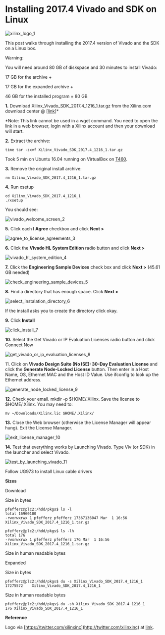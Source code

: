 # Installing 2017.4 Vivado and SDK on Linux

![xilinx_logo_1](xilinx_logo_1.png)

This post walks through installing the 2017.4 version of Vivado and the SDK on a Linux box.


Warning:

You will need around 80 GB of diskspace and 30 minutes to install Vivado:

17 GB for the archive +

17 GB for the expanded archive +

46 GB for the installed program = 80 GB

**1.** Download Xilinx\_Vivado\_SDK\_2017.4\_1216\_1.tar.gz from the Xilinx.com download center @ \[[link](http://www.xilinx.com/member/forms/download/xef.html?filename=Xilinx_Vivado_SDK_2017.4_1216_1.tar.gz&akdm=1)\]\*

\*Note: This link cannot be used in a wget command. You need to open the link in a web browser, login with a Xilinx account and then your download will start.

**2.** Extract the archive:

```
time tar -zxvf Xilinx_Vivado_SDK_2017.4_1216_1.tar.gz
```

Took 5 min on Ubuntu 16.04 running on VirtualBox on [T460](http://www.zachpfeffer.com/single-post/2017/01/28/New-T460-System-Information).

**3.** Remove the original install archive:

```
rm Xilinx_Vivado_SDK_2017.4_1216_1.tar.gz
```

**4.** Run xsetup

```
cd Xilinx_Vivado_SDK_2017.4_1216_1
./xsetup
```

You should see:

![vivado_welcome_screen_2](vivado_welcome_screen_2.png)

**5.** Click each **I Agree** checkbox and click **Next >**

![agree_to_license_agreements_3](agree_to_license_agreements_3.png)

**6.** Click the **Vivado HL System Edition** radio button and click **Next >**

![vivado_hl_system_edition_4](vivado_hl_system_edition_4.png)

**7.** Click the **Engineering Sample Devices** check box and click **Next >** (45.61 GB needed)

![check_engineering_sample_devices_5](check_engineering_sample_devices_5.png)

**8.** Find a directory that has enough space. Click **Next >**

![select_instalation_directory_6](select_instalation_directory_6.png)

If the install asks you to create the directory click okay.

**9.** Click **Install**

![click_install_7](click_install_7.png)

**10.** Select the Get Vivado or IP Evaluation Licenses radio button and click Connect Now

![get_vivado_or_ip_evaluation_licenses_8](get_vivado_or_ip_evaluation_licenses_8.png)

11\. Click on **Vivado Design Suite (No ISE): 30-Day Evaluation License** and click the **Generate Node-Locked License** button. Then enter in a Host Name, OS, Ethernet MAC and the Host ID Value. Use ifconfig to look up the Ethernet address.

![generate_node_locked_license_9](generate_node_locked_license_9.png)

**12.** Check your email. mkdir -p $HOME/.Xilinx. Save the license to $HOME/.Xilinx. You may need to:

```
mv ~/Downloads/Xilinx.lic $HOME/.Xilinx/
```

**13.** Close the Web browser (otherwise the License Manager will appear hung). Exit the License Manager.

![exit_license_manager_10](exit_license_manager_10.png)

**14.** Test that everything works by Launching Vivado. Type Viv (or SDK) in the launcher and select Vivado.

![test_by_launching_vivado_11](test_by_launching_vivado_11.png)

Follow UG973 to install Linux cable drivers

**Sizes**

Download

Size in bytes

```
pfefferz@plc2:/hdd/pkgs$ ls -l
total 16960100
-rwxrwxrwx 1 pfefferz pfefferz 17367136047 Mar  1 16:56 Xilinx_Vivado_SDK_2017.4_1216_1.tar.gz
```

```
pfefferz@plc2:/hdd/pkgs$ ls -lh
total 17G
-rwxrwxrwx 1 pfefferz pfefferz 17G Mar  1 16:56 Xilinx_Vivado_SDK_2017.4_1216_1.tar.gz
```

Size in human readable bytes

Expanded

Size in bytes

```
pfefferz@plc2:/hdd/pkgs$ du -s Xilinx_Vivado_SDK_2017.4_1216_1
17275572	Xilinx_Vivado_SDK_2017.4_1216_1
```

Size in human readable bytes

```
pfefferz@plc2:/hdd/pkgs$ du -sh Xilinx_Vivado_SDK_2017.4_1216_1
17G	Xilinx_Vivado_SDK_2017.4_1216_1
```

**Reference**

Logo via [https://twitter.com/xilinxinc](http://twitter.com/xilinxinc) at [link](http://pbs.twimg.com/profile_images/535545777020338176/pEWdIYq__400x400.png).